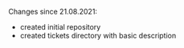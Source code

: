 Changes since 21.08.2021:
* created initial repository
* created tickets directory with basic description
